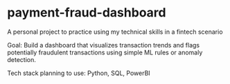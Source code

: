 # payment-fraud-dashboard
A personal project to practice using my technical skills in a fintech scenario

Goal: Build a dashboard that visualizes transaction trends and flags potentially fraudulent transactions using simple ML rules or anomaly detection.

Tech stack planning to use: Python, SQL, PowerBI
